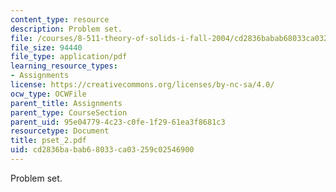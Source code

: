 ```yaml
---
content_type: resource
description: Problem set.
file: /courses/8-511-theory-of-solids-i-fall-2004/cd2836babab68033ca03259c02546900_pset_2.pdf
file_size: 94440
file_type: application/pdf
learning_resource_types:
- Assignments
license: https://creativecommons.org/licenses/by-nc-sa/4.0/
ocw_type: OCWFile
parent_title: Assignments
parent_type: CourseSection
parent_uid: 95e04779-4c23-c0fe-1f29-61ea3f8681c3
resourcetype: Document
title: pset_2.pdf
uid: cd2836ba-bab6-8033-ca03-259c02546900
---
```

Problem set.